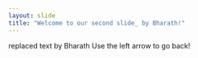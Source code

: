```yaml
---
layout: slide
title: "Welcome to our second slide_ by Bharath!"
---
```

replaced text by Bharath
Use the left arrow to go back!
